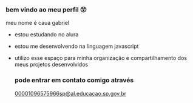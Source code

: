 ### bem vindo ao meu perfil 😲  

meu nome é caua gabriel 

- estou estudando no alura
- estou me desenvolvendo na linguagem javascript
- utilizo esse espaço para minha organização e compartilhamento dos meus projetos desenvolvidos

  ### pode entrar em contato comigo através

  00001096575966sp@al.educacao.sp.gov.br
